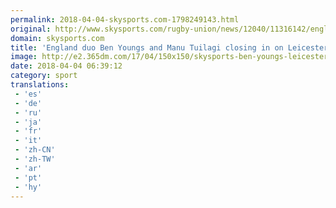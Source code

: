 ```yaml
---
permalink: 2018-04-04-skysports.com-1798249143.html
original: http://www.skysports.com/rugby-union/news/12040/11316142/england-duo-ben-youngs-and-manu-tuilagi-closing-in-on-leicester-return
domain: skysports.com
title: 'England duo Ben Youngs and Manu Tuilagi closing in on Leicester return'
image: http://e2.365dm.com/17/04/150x150/skysports-ben-youngs-leicester-tigers_3925719.jpg
date: 2018-04-04 06:39:12
category: sport
translations: 
 - 'es'
 - 'de'
 - 'ru'
 - 'ja'
 - 'fr'
 - 'it'
 - 'zh-CN'
 - 'zh-TW'
 - 'ar'
 - 'pt'
 - 'hy'
---
```


